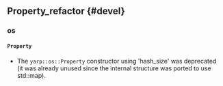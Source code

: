 Property_refactor {#devel}
-----------------

### os

#### `Property`

* The `yarp::os::Property` constructor using 'hash_size' was deprecated (it was
  already unused since the internal structure was ported to use std::map).
